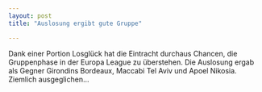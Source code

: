 ```yaml
---
layout: post
title: "Auslosung ergibt gute Gruppe"

---
```


Dank einer Portion Losglück hat die Eintracht durchaus Chancen, die Gruppenphase in der Europa League zu überstehen. Die Auslosung ergab als Gegner Girondins Bordeaux, Maccabi Tel Aviv und Apoel Nikosia. Ziemlich ausgeglichen...


